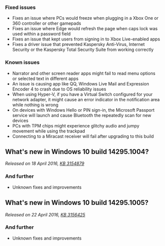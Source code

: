 ### Fixed issues
- Fixes an issue where PCs would freeze when plugging in a Xbox One or 360 controller or other gamepads
- Fixes an issue where Edge would refresh the page when caps lock was used within a password field
- Fixes an issue that kept users from signing in to Xbox Live-enabled apps
- Fixes a driver issue that prevented Kaspersky Anti-Virus, Internet Security or the Kaspersky Total Security Suite from working correctly

### Known issues
- Narrator and other screen reader apps might fail to read menu options or selected text in different apps
- An issue is causing app like QQ, Windows Live Mail and Expression Encoder 4 to crash due to OS reliability issues
- When using Hyper-V, if you have a Virtual Switch configured for your network adapter, it might cause an error indicator in the notification area while nothing is wrong
- On devices with Windows Hello or PIN sign-in, the Microsoft Passport service will launch and cause Bluetooth the repeatedly scan for new devices
- PCs with TPM chips might experience glitchy audio and jumpy movement while using the trackpad
- Connecting to a Miracast receiver will fail after upgrading to this build

## What's new in Windows 10 build 14295.1004?
_Released on 18 April 2016, [KB 3154879](https://support.microsoft.com/?kbid=3154879)_

### And further
- Unknown fixes and improvements

## What's new in Windows 10 build 14295.1005?
_Released on 22 April 2016, [KB 3156425](https://support.microsoft.com/?kbid=3156425)_

### And further
- Unknown fixes and improvements
